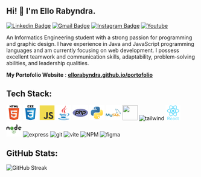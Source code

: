 ## Hi! 👋 I'm Ello Rabyndra.

[![Linkedin Badge](https://img.shields.io/badge/-LinkedIn-blue?style=flat-square&logo=Linkedin&logoColor=white&link=https://linkedin.com/in/ello-rabyndra/)](https://linkedin.com/in/ello-rabyndra/)
[![Gmail Badge](https://img.shields.io/badge/-Gmail-d14836?style=flat-square&logo=Gmail&logoColor=white&link=mailto:ellorabyndra123@gmail.com)](mailto:ellorabyndra123@gmail.com)
[![Instagram Badge](https://img.shields.io/badge/-Instagram-e4405f?style=flat-square&logo=Instagram&logoColor=white&link=https://www.instagram.com/ellorabyndra/)](https://www.instagram.com/ellorabyndra/)
[![Youtube](https://img.shields.io/badge/-Youtube-ed3d26?style=flat-square&logo=Youtube&logoColor=white&link=https://www.youtube.com/@ElloRabyndra)](https://www.youtube.com/@ElloRabyndra)


An Informatics Engineering student with a strong passion for programming and graphic design. I have experience in Java and JavaScript programming languages and am currently focusing on web development. I possess excellent teamwork and communication skills, adaptability, problem-solving abilities, and leadership qualities.


 **My Portofolio Website** : [**ellorabyndra.github.io/portofolio**](https://ellorabyndra.github.io/portofolioV2/)

## Tech Stack:

<p align="left">
  <a href="https://www.w3.org/html/" target="_blank" rel="noreferrer" style="text-decoration: none; border: none; outline: none;">
    <img src="https://raw.githubusercontent.com/devicons/devicon/master/icons/html5/html5-original-wordmark.svg" alt="html5" width="40" height="40"/>
  </a>
  <a href="https://www.w3schools.com/css/" target="_blank" rel="noreferrer" style="text-decoration: none; border: none; outline: none;">
    <img src="https://raw.githubusercontent.com/devicons/devicon/master/icons/css3/css3-original-wordmark.svg" alt="css3" width="40" height="40"/>
  </a>
  <a href="https://developer.mozilla.org/en-US/docs/Web/JavaScript" target="_blank" rel="noreferrer" style="text-decoration: none; border: none; outline: none;">
    <img src="https://raw.githubusercontent.com/devicons/devicon/master/icons/javascript/javascript-original.svg" alt="javascript" width="40" height="40"/>
  </a>
  <a href="https://www.java.com" target="_blank" rel="noreferrer" style="text-decoration: none; border: none; outline: none;">
    <img src="https://raw.githubusercontent.com/devicons/devicon/master/icons/java/java-original.svg" alt="java" width="40" height="40"/>
  </a>
  <a href="https://www.php.net" target="_blank" rel="noreferrer" style="text-decoration: none; border: none; outline: none;">
    <img src="https://raw.githubusercontent.com/devicons/devicon/master/icons/php/php-original.svg" alt="php" width="40" height="40"/>
  </a>
  <a href="https://www.python.org" target="_blank" rel="noreferrer" style="text-decoration: none; border: none; outline: none;">
    <img src="https://raw.githubusercontent.com/devicons/devicon/master/icons/python/python-original.svg" alt="python" width="40" height="40"/>
  </a>
  <a href="https://www.mysql.com/" target="_blank" rel="noreferrer" style="text-decoration: none; border: none; outline: none;">
    <img src="https://raw.githubusercontent.com/devicons/devicon/master/icons/mysql/mysql-original-wordmark.svg" alt="mysql" width="40" height="40"/>
  </a>
  <a href="https://getbootstrap.com" target="_blank" rel="noreferrer" style="text-decoration: none; border: none; outline: none;">
    <img src="https://cdn.jsdelivr.net/gh/devicons/devicon@latest/icons/bootstrap/bootstrap-original.svg" width="40" height="40"/>
  </a>
  <a href="https://tailwindcss.com/" target="_blank" rel="noreferrer" style="text-decoration: none; border: none; outline: none;">
    <img src="https://www.vectorlogo.zone/logos/tailwindcss/tailwindcss-icon.svg" alt="tailwind" width="40" height="40"/>
  </a>
  <a href="https://reactjs.org/" target="_blank" rel="noreferrer" style="text-decoration: none; border: none; outline: none;">
    <img src="https://raw.githubusercontent.com/devicons/devicon/master/icons/react/react-original-wordmark.svg" alt="react" width="40" height="40"/>
  </a>
  <a href="https://nodejs.org" target="_blank" rel="noreferrer" style="text-decoration: none; border: none; outline: none;">
    <img src="https://raw.githubusercontent.com/devicons/devicon/master/icons/nodejs/nodejs-original-wordmark.svg" alt="nodejs" width="40" height="40"/>
  </a>
  <a href="https://expressjs.com" target="_blank" rel="noreferrer" style="text-decoration: none; border: none; outline: none;">
    <img src="https://img.shields.io/badge/-404D59?style=flat&logo=express&logoColor=white" alt="express" width="40" height="40"/>
  </a>
  <a href="https://git-scm.com/" target="_blank" rel="noreferrer" style="text-decoration: none; border: none; outline: none;">
    <img src="https://www.vectorlogo.zone/logos/git-scm/git-scm-icon.svg" alt="git" width="40" height="40"/>
  </a>
  <a href="https://git-scm.com/" target="_blank" rel="noreferrer" style="text-decoration: none; border: none; outline: none;">
    <img src="https://cdn.jsdelivr.net/gh/devicons/devicon@latest/icons/vitejs/vitejs-original.svg" alt="vite" width="40" height="40"/>
  </a>
  <a href="https://git-scm.com/" target="_blank" rel="noreferrer" style="text-decoration: none; border: none; outline: none;">
    <img src="https://github.com/get-icon/geticon/raw/master/icons/npm.svg" alt="NPM" width="40" height="40"/>
  </a>
  <a href="https://www.figma.com/" target="_blank" rel="noreferrer" style="text-decoration: none; border: none; outline: none;">
    <img src="https://www.vectorlogo.zone/logos/figma/figma-icon.svg" alt="figma" width="40" height="40"/>
  </a>

</p>



## GitHub Stats:

![GitHub Streak](https://nirzak-streak-stats.vercel.app/?user=ElloRabyndra&theme=dark&hide_border=false)
